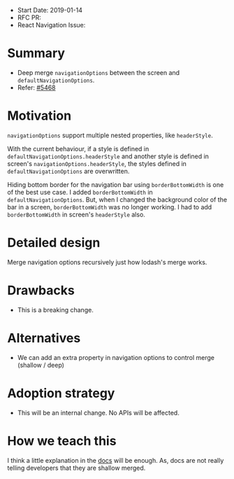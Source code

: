 - Start Date: 2019-01-14
- RFC PR:
- React Navigation Issue:

# Summary

- Deep merge `navigationOptions` between the screen and `defaultNavigationOptions`.
- Refer: [#5468](https://github.com/react-navigation/react-navigation/issues/5468)

# Motivation

`navigationOptions` support multiple nested properties, like `headerStyle`.

With the current behaviour,
  if a style is defined in `defaultNavigationOptions.headerStyle` and another style is defined in screen's `navigationOptions.headerStyle`, the styles defined in `defaultNavigationOptions` are overwritten.

Hiding bottom border for the navigation bar using `borderBottomWidth` is one of the best use case. I added `borderBottomWidth` in `defaultNavigationOptions`. But, when I changed the background color of the bar in a screen, `borderBottomWidth` was no longer working. I had to add `borderBottomWidth` in screen's `headerStyle` also.

# Detailed design

Merge navigation options recursively just how lodash's merge works.

# Drawbacks

- This is a breaking change.

# Alternatives

- We can add an extra property in navigation options to control merge (shallow / deep)

# Adoption strategy

- This will be an internal change. No APIs will be affected.

# How we teach this

I think a little explanation in the [docs](https://reactnavigation.org/docs/en/headers.html#sharing-common-navigationoptions-across-screens) will be enough. As, docs are not really telling developers that they are shallow merged.
